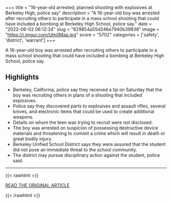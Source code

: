 +++
title = "16-year-old arrested; planned shooting with explosives at Berkeley High, police say"
description = "A 16-year-old boy was arrested after recruiting others to participate in a mass school shooting that could have included a bombing at Berkeley High School, police say."
date = "2022-06-02 06:12:34"
slug = "629854a55d246e7940b39938"
image = "https://i.imgur.com/Utn0Maa.jpg"
score = "5702"
categories = ['safety', 'district', 'warrant']
+++

A 16-year-old boy was arrested after recruiting others to participate in a mass school shooting that could have included a bombing at Berkeley High School, police say.

## Highlights

- Berkeley, California, police say they received a tip on Saturday that the boy was recruiting others in plans of a shooting that included explosives.
- Police say they discovered parts to explosives and assault rifles, several knives, and electronic items that could be used to create additional weapons.
- Details on whom the teen was trying to recruit were not disclosed.
- The boy was arrested on suspicion of possessing destructive device materials and threatening to commit a crime which will result in death or great bodily injury.
- Berkeley Unified School District says they were assured that the student did not pose an immediate threat to the school community.
- The district may pursue disciplinary action against the student, police said.

---

{{< rawhtml >}}
  <p class="article-category">
    <a target="_blank" href="https://www.ktvu.com/news/16-year-old-arrested-planned-shooting-with-explosives-at-berkeley-high-police-say.amp">READ THE ORIGINAL ARTICLE</a>
  </p>
{{< /rawhtml >}}
